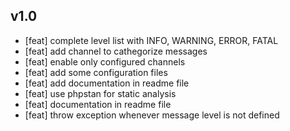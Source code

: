 ## v1.0

 - [feat] complete level list with INFO, WARNING, ERROR, FATAL
 - [feat] add channel to cathegorize messages
 - [feat] enable only configured channels
 - [feat] add some configuration files
 - [feat] add documentation in readme file
 - [feat] use phpstan for static analysis
 - [feat] documentation in readme file
 - [feat] throw exception whenever message level is not defined
